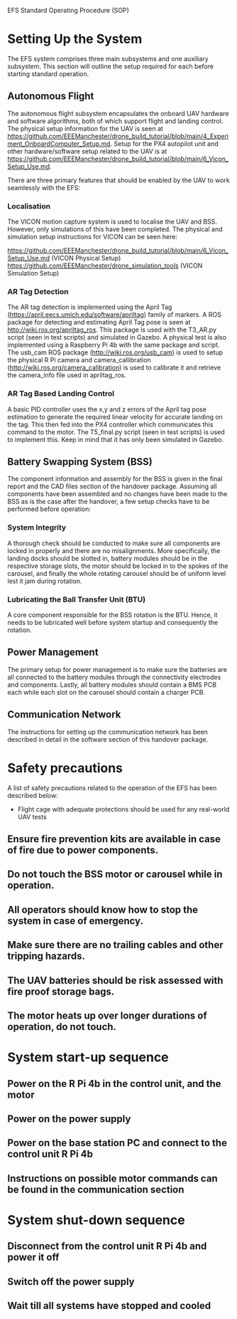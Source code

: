 EFS Standard Operating Procedure (SOP)

# Setting Up the System
The EFS system comprises three main subsystems and one auxiliary subsystem. This section will outline the setup required for each before starting standard operation.

## Autonomous Flight
The autonomous flight subsystem encapsulates the onboard UAV hardware and software algorithms, both of which support flight and landing control. The physical setup information for the UAV is seen at https://github.com/EEEManchester/drone_build_tutorial/blob/main/4_Experiment_OnboardComputer_Setup.md. Setup for the PX4 autopilot unit and other hardware/software setup related to the UAV is at https://github.com/EEEManchester/drone_build_tutorial/blob/main/6_Vicon_Setup_Use.md.

There are three primary features that should be enabled by the UAV to work seamlessly with the EFS:

### Localisation
The VICON motion capture system is used to localise the UAV and BSS. However, only simulations of this have been completed. The physical and simulation setup instructions for VICON can be seen here: 

https://github.com/EEEManchester/drone_build_tutorial/blob/main/6_Vicon_Setup_Use.md (VICON Physical Setup)
https://github.com/EEEManchester/drone_simulation_tools (VICON Simulation Setup)

### AR Tag Detection
The AR tag detection is implemented using the April Tag (https://april.eecs.umich.edu/software/apriltag) family of markers. A ROS package for detecting and estimating April Tag pose is seen at http://wiki.ros.org/apriltag_ros. This package is used with the T3_AR.py script (seen in test scripts) and simulated in Gazebo. A physical test is also implemented using a Raspberry Pi 4b with the same package and script. The usb_cam ROS package (http://wiki.ros.org/usb_cam) is used to setup the physical R Pi camera and camera_callibration (http://wiki.ros.org/camera_calibration) is used to calibrate it and retrieve the camera_info file used in apriltag_ros.

### AR Tag Based Landing Control
A basic PID controller uses the x,y and z errors of the April tag pose estimation to generate the required linear velocity for accurate landing on the tag. This then fed into the PX4 controller which communicates this command to the motor. The T5_final.py script (seen in test scripts) is used to implement this. Keep in mind that it has only been simulated in Gazebo.

## Battery Swapping System (BSS)
The component information and assembly for the BSS is given in the final report and the CAD files section of the handover package. Assuming all components have been assembled and no changes have been made to the BSS as is the case after the handover, a few setup checks have to be performed before operation:

### System Integrity
A thorough check should be conducted to make sure all components are locked in properly and there are no misalignments. More specifically, the landing docks should be slotted in, battery modules should be in the respective storage slots, the motor should be locked in to the spokes of the carousel, and finally the whole rotating carousel should be of uniform level lest it jam during rotation.

### Lubricating the Ball Transfer Unit (BTU)
A core component responsible for the BSS rotation is the BTU. Hence, it needs to be lubricated well before system startup and consequently the rotation.

## Power Management
The primary setup for power management is to make sure the batteries are all connected to the battery modules through the connectivity electrodes and components. Lastly, all battery modules should contain a BMS PCB each while each slot on the carousel should contain a charger PCB.

## Communication Network
The instructions for setting up the communication network has been described in detail in the software section of this handover package.

# Safety precautions
A list of safety precautions related to the operation of the EFS has been described below:

* Flight cage with adequate protections should be used for any real-world UAV tests
## 	Ensure fire prevention kits are available in case of fire due to power components.
## Do not touch the BSS motor or carousel while in operation.
## 	All operators should know how to stop the system in case of emergency.
## Make sure there are no trailing cables and other tripping hazards.
## 	The UAV batteries should be risk assessed with fire proof storage bags.
## The motor heats up over longer durations of operation, do not touch.

# System start-up sequence
## 	Power on the R Pi 4b in the control unit, and the motor
## Power on the power supply
## 	Power on the base station PC and connect to the control unit R Pi 4b
## Instructions on possible motor commands can be found in the communication section

# System shut-down sequence
## 	Disconnect from the control unit R Pi 4b and power it off
## Switch off the power supply
## 	Wait till all systems have stopped and cooled
